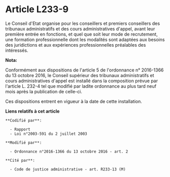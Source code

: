 # Article L233-9

Le Conseil d'Etat  organise pour les conseillers et premiers conseillers des tribunaux  administratifs et des cours
administratives d'appel, avant leur première  entrée en fonctions, et quel que soit leur mode de recrutement, une  formation
professionnelle dont les modalités sont adaptées aux besoins  des juridictions et aux expériences professionnelles préalables
des  intéressés.

**Nota:**

Conformément aux dispositions de l'article 5 de l'ordonnance n° 2016-1366 du 13 octobre 2016, le Conseil supérieur des
tribunaux administratifs et cours administratives d'appel est installé dans la composition prévue par l'article L. 232-4 tel
que modifié par ladite ordonnance au plus tard neuf mois après la publication de celle-ci. 

Ces dispositions entrent en vigueur à la date de cette installation.

**Liens relatifs à cet article**

	**Codifié par**:

	  - Rapport
	  - Loi n°2003-591 du 2 juillet 2003

	**Modifié par**:

	  - Ordonnance n°2016-1366 du 13 octobre 2016 - art. 2

	**Cité par**:

	  - Code de justice administrative - art. R233-13 (M)

